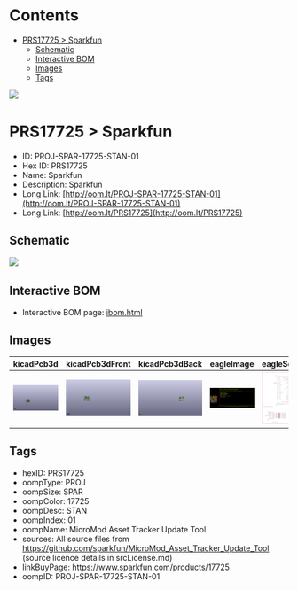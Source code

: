 



Contents
========

* [PRS17725 > Sparkfun](#prs17725--sparkfun)
	* [Schematic](#schematic)
	* [Interactive BOM](#interactive-bom)
	* [Images](#images)
	* [Tags](#tags)
  
![][im]
# PRS17725 > Sparkfun

- ID: PROJ-SPAR-17725-STAN-01
- Hex ID: PRS17725
- Name: Sparkfun
- Description: Sparkfun
- Long Link: [http://oom.lt/PROJ-SPAR-17725-STAN-01](http://oom.lt/PROJ-SPAR-17725-STAN-01)
- Long Link: [http://oom.lt/PRS17725](http://oom.lt/PRS17725)

## Schematic
  
![][schem]
## Interactive BOM

- Interactive BOM page: [ibom.html](https://htmlpreview.github.io/?https://github.com/oomlout/oomlout_OOMP_projects/blob/main/PROJ-SPAR-17725-STAN-01/kicad/bom/ibom.html)

## Images
  
  

|kicadPcb3d|kicadPcb3dFront|kicadPcb3dBack|eagleImage|eagleSchemImage|
| :---: | :---: | :---: | :---: | :---: |
|[![kicadPcb3d](kicadPcb3d_140.png)](kicadPcb3d.png)|[![kicadPcb3dFront](kicadPcb3dFront_140.png)](kicadPcb3dFront.png)|[![kicadPcb3dBack](kicadPcb3dBack_140.png)](kicadPcb3dBack.png)|[![eagleImage](eagleImage_140.png)](eagleImage.png)|[![eagleSchemImage](eagleSchemImage_140.png)](eagleSchemImage.png)|

## Tags

- hexID: PRS17725
- oompType: PROJ
- oompSize: SPAR
- oompColor: 17725
- oompDesc: STAN
- oompIndex: 01
- oompName: MicroMod Asset Tracker Update Tool
- sources: All source files from https://github.com/sparkfun/MicroMod_Asset_Tracker_Update_Tool (source licence details in srcLicense.md)
- linkBuyPage: https://www.sparkfun.com/products/17725
- oompID: PROJ-SPAR-17725-STAN-01



[im]: kicadPcb3d_450.png
[schem]: eagleSchemImage.png
